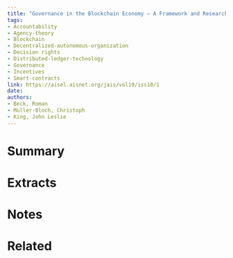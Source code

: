 ```yaml
---
title: "Governance in the Blockchain Economy — A Framework and Research Agenda"
tags: 
- Accountability
- Agency-theory
- Blockchain
- Decentralized-autonomous-organization
- Decision rights
- Distributed-ledger-technology
- Governance
- Incentives
- Smart-contracts
link: https://aisel.aisnet.org/jais/vol19/iss10/1
date:
authors:
- Beck, Roman
- Muller-Bloch, Christoph
- King, John Leslie
---
```


# Summary

# Extracts

# Notes


# Related

